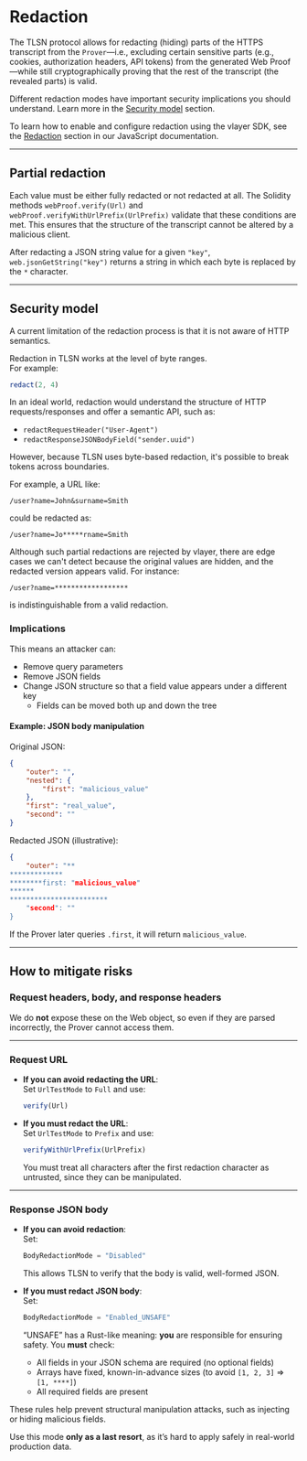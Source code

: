 # Redaction

The TLSN protocol allows for redacting (hiding) parts of the HTTPS transcript from the `Prover`—i.e., excluding certain sensitive parts (e.g., cookies, authorization headers, API tokens) from the generated Web Proof—while still cryptographically proving that the rest of the transcript (the revealed parts) is valid.

Different redaction modes have important security implications you should understand. Learn more in the [Security model](#security-model) section.

To learn how to enable and configure redaction using the vlayer SDK, see the [Redaction](../../javascript/web-proofs.md#redaction) section in our JavaScript documentation.

---

## Partial redaction

Each value must be either fully redacted or not redacted at all. The Solidity methods `webProof.verify(Url)` and `webProof.verifyWithUrlPrefix(UrlPrefix)` validate that these conditions are met. This ensures that the structure of the transcript cannot be altered by a malicious client.

After redacting a JSON string value for a given `"key"`, `web.jsonGetString("key")` returns a string in which each byte is replaced by the `*` character.

---

## Security model

A current limitation of the redaction process is that it is not aware of HTTP semantics.

Redaction in TLSN works at the level of byte ranges.  
For example:

```js
redact(2, 4)
```

In an ideal world, redaction would understand the structure of HTTP requests/responses and offer a semantic API, such as:

- `redactRequestHeader("User-Agent")`
- `redactResponseJSONBodyField("sender.uuid")`

However, because TLSN uses byte-based redaction, it's possible to break tokens across boundaries.

For example, a URL like:

```
/user?name=John&surname=Smith
```

could be redacted as:

```
/user?name=Jo*****rname=Smith
```

Although such partial redactions are rejected by vlayer, there are edge cases we can't detect because the original values are hidden, and the redacted version appears valid. For instance:

```
/user?name=******************
```

is indistinguishable from a valid redaction.

### Implications

This means an attacker can:

- Remove query parameters
- Remove JSON fields
- Change JSON structure so that a field value appears under a different key
  - Fields can be moved both up and down the tree

#### Example: JSON body manipulation

Original JSON:

```json
{
    "outer": "",
    "nested": {
        "first": "malicious_value"
    },
    "first": "real_value",
    "second": ""
}
```

Redacted JSON (illustrative):

```json
{
    "outer": "** 
************* 
********first: "malicious_value" 
****** 
************************ 
    "second": ""
}
```

If the Prover later queries `.first`, it will return `malicious_value`.

---

## How to mitigate risks

### Request headers, body, and response headers

We do **not** expose these on the Web object, so even if they are parsed incorrectly, the Prover cannot access them.

---

### Request URL

- **If you can avoid redacting the URL**:  
  Set `UrlTestMode` to `Full` and use:

  ```js
  verify(Url)
  ```

- **If you must redact the URL**:  
  Set `UrlTestMode` to `Prefix` and use:

  ```js
  verifyWithUrlPrefix(UrlPrefix)
  ```

  You must treat all characters after the first redaction character as untrusted, since they can be manipulated.

---

### Response JSON body

- **If you can avoid redaction**:  
  Set:

  ```js
  BodyRedactionMode = "Disabled"
  ```

  This allows TLSN to verify that the body is valid, well-formed JSON.

- **If you must redact JSON body**:  
  Set:

  ```js
  BodyRedactionMode = "Enabled_UNSAFE"
  ```

  “UNSAFE” has a Rust-like meaning: **you** are responsible for ensuring safety. You **must** check:

  - All fields in your JSON schema are required (no optional fields)
  - Arrays have fixed, known-in-advance sizes (to avoid `[1, 2, 3]` ⇒ `[1, ****]`)
  - All required fields are present

These rules help prevent structural manipulation attacks, such as injecting or hiding malicious fields.

Use this mode **only as a last resort**, as it’s hard to apply safely in real-world production data.
